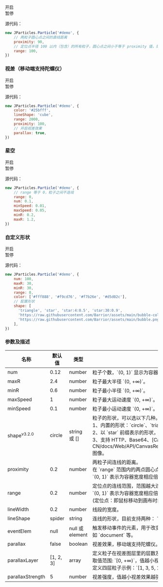 <div class="instance i1">
  <div class="demo"></div>
	<div class="handlebar">
		<div class="btn btn-default open">开启</div>
		<div class="btn btn-default pause">暂停</div>
	</div>
</div>

源代码：

```javascript
new JParticles.Particle('#demo', {
    // 两粒子圆心点之间的直线距离
    proximity: 90,
    // 定位点半径 100 以内（包含）的所有粒子，圆心点之间小于等于 proximity 值，则连线
    range: 100,
})
```

### 视差（移动端支持陀螺仪）

<div class="instance i2">
  <div class="demo"></div>
	<div class="handlebar">
		<div class="btn btn-default open">开启</div>
		<div class="btn btn-default pause">暂停</div>
	</div>
</div>

源代码：

```javascript
new JParticles.Particle('#demo', {
    color: '#25bfff',
    lineShape: 'cube',
    range: 2000,
    proximity: 100,
    // 开启视差效果
    parallax: true,
})
```

### 星空

<div class="instance i3">
  <div class="demo"></div>
	<div class="handlebar">
		<div class="btn btn-default open">开启</div>
		<div class="btn btn-default pause">暂停</div>
	</div>
</div>

源代码：

```javascript
new JParticles.Particle('#demo', {
    // range 等于 0，粒子之间不连线
    range: 0,
    num: 0.1,
    minSpeed: 0.01,
    maxSpeed: 0.05,
    minR: 0.2,
    maxR: 1.2,
})
```

### 自定义形状

<div class="instance i4">
  <div class="demo"></div>
	<div class="handlebar">
		<div class="btn btn-default open">开启</div>
		<div class="btn btn-default pause">暂停</div>
	</div>
</div>

源代码：

```javascript
new JParticles.Particle('#demo', {
    num: 100,
    maxR: 30,
    minR: 30,
    range: 0,
    color: ['#fff888', '#f9cd76', '#f7b26e', '#d5d02c'],
    // 配置形状
    shape: [
      'triangle', 'star', 'star:4:0.5', 'star:30:0.9',
      'https://raw.githubusercontent.com/Barrior/assets/main/bubble-colorful.png',
      'https://raw.githubusercontent.com/Barrior/assets/main/bubble.png'
    ],
})
```

### 参数及描述

<table class="table table-bordered-inner table-striped">
    <thead>
	    <tr>
	        <th width="100">名称</th>
	        <th width="100">默认值</th>
	        <th width="150">类型</th>
	        <th width="450">描述</th>
	    </tr>
    </thead>
    <tbody>
	    <tr>
	        <td>num</td>
	        <td>0.12</td>
	        <td>number</td>
	        <td>粒子个数，`(0, 1)` 显示为容器宽度相应倍数的个数，`0 & [1, +∞)` 显示具体个数。</td>
	    </tr>
	    <tr>
	        <td>maxR</td>
	        <td>2.4</td>
	        <td>number</td>
	        <td>粒子最大半径 `(0, +∞)`。</td>
	    </tr>
	    <tr>
	        <td>minR</td>
	        <td>0.6</td>
	        <td>number</td>
	        <td>粒子最小半径 `(0, +∞)`。</td>
	    </tr>
	    <tr>
	        <td>maxSpeed</td>
	        <td>1</td>
	        <td>number</td>
	        <td>粒子最大运动速度 `(0, +∞)`。</td>
	    </tr>
	    <tr>
	        <td>minSpeed</td>
	        <td>0.1</td>
	        <td>number</td>
	        <td>粒子最小运动速度 `(0, +∞)`。</td>
	    </tr>
	    <tr>
	        <td>shape<sup>v3.2.0</sup></td>
	        <td>circle</td>
	        <td>string 或 []</td>
	        <td>
            粒子的形状，可以选以下几种。<br>
            1、内置的形状：`circle`、`triangle`、`star`。<br>
            2、以 `star` 前缀表示的形状，语法：`star:[边数]:[凹值]`, 例如：`star:5:0.5`，表示五角星。<br>
            3、支持 HTTP、Base64、[CanvasImageSource](https://developer.mozilla.org/zh-CN/docs/Web/API/CanvasRenderingContext2D/drawImage#%E5%8F%82%E6%95%B0) 图像。
          </td>
	    </tr>
	    <tr>
	        <td>proximity</td>
	        <td>0.2</td>
	        <td>number</td>
	        <td>
	            两粒子间连线的距离。<br>
	            在 `range` 范围内的两点圆心点之间的距离小于或等于 `proximity`，则两点之间连线。<br>
				      `(0, 1)` 表示为容器宽度相应倍数的值，`0 & [1, +∞)` 表示具体值。
	        </td>
	    </tr>
	    <tr>
	        <td>range</td>
	        <td>0.2</td>
	        <td>number</td>
	        <td>
	            定位点的连线范围，范围越大连线越多，等于 `0` 时，不连线，相关值无效。<br>
				`(0, 1)` 表示为容器宽度相应倍数的值，`0 & [1, +∞)` 表示具体值。<br>
	            (定位点：即鼠标移动到画布时的鼠标点，一开始随机生成一点)。
	        </td>
	    </tr>
	    <tr>
	        <td>lineWidth</td>
	        <td>0.2</td>
	        <td>number</td>
	        <td>线段的宽度。</td>
	    </tr>
	    <tr>
	        <td>lineShape</td>
	        <td>spider</td>
	        <td>string</td>
	        <td>
              连线的形状，目前支持两种：
              `spider` 散开的蜘蛛状，
              `cube` 合拢的立方体状。
			</td>
	    </tr>
	    <tr>
	        <td>eventElem</td>
	        <td>null</td>
	        <td>null 或 element</td>
	        <td>触发移动事件的元素，用于改变定位点，`null` 表示 `Canvas` 画布，或传入 `DOM` 元素对象，如 `document` 等。</td>
	    </tr>
	    <tr>
	        <td>parallax</td>
	        <td>false</td>
	        <td>boolean</td>
	        <td>视差效果，移动端支持陀螺仪。</td>
	    </tr>
	    <tr>
	        <td>parallaxLayer</td>
	        <td>[1, 2, 3]</td>
	        <td>array</td>
	        <td>
	            定义粒子在视差图层里的层数及每层的层级大小，类似 `CSS` 里的 `z-index`。<br>
	            取值范围: `[0, +∞)`，值越小视差效果越强烈，`0` 则不动。<br>
                定义四层粒子示例：`[1, 3, 5, 10]`。
	        </td>
	    </tr>
	    <tr>
	        <td>parallaxStrength</td>
	        <td>5</td>
	        <td>number</td>
	        <td>视差强度，值越小视差效果越强烈 `(0, +∞)`。</td>
	    </tr>
    </tbody>
</table>
